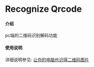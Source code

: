# Recognize Qrcode

#### 介绍
pc端的二维码识别解码功能


#### 使用说明

详细说明参见: [让你的电脑也识得二维码图片](https://blog.csdn.net/h2763246823/article/details/113858561)

